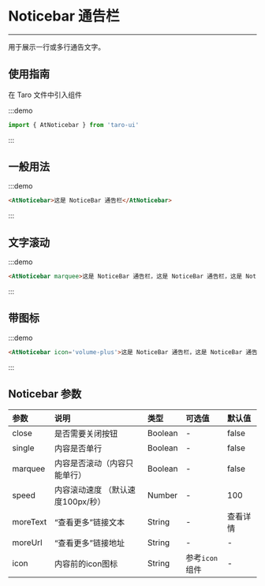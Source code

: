 # Noticebar 通告栏

---

用于展示一行或多行通告文字。

## 使用指南

在 Taro 文件中引入组件

:::demo
```js
import { AtNoticebar } from 'taro-ui'
```
:::

## 一般用法

:::demo
```html
<AtNoticebar>这是 NoticeBar 通告栏</AtNoticebar>
```
:::

## 文字滚动

:::demo
```html
<AtNoticebar marquee>这是 NoticeBar 通告栏，这是 NoticeBar 通告栏，这是 NoticeBar 通告栏</AtNoticebar>
```
:::

## 带图标

:::demo
```html
<AtNoticebar icon='volume-plus'>这是 NoticeBar 通告栏，这是 NoticeBar 通告栏，这是 NoticeBar 通告栏</AtNoticebar>
```
:::

## Noticebar 参数

| 参数     | 说明                              | 类型    | 可选值         | 默认值   |
|:---------|:----------------------------------|:--------|:---------------|:---------|
| close    | 是否需要关闭按钮                  | Boolean | -              | false    |
| single   | 内容是否单行                      | Boolean | -              | false    |
| marquee  | 内容是否滚动（内容只能单行）      | Boolean | -              | false    |
| speed    | 内容滚动速度 （默认速度100px/秒） | Number  | -              | 100      |
| moreText | “查看更多”链接文本                | String  | -              | 查看详情 |
| moreUrl  | “查看更多”链接地址                | String  | -              | -        |
| icon     | 内容前的icon图标                  | String  | 参考`icon`组件 | -        |
